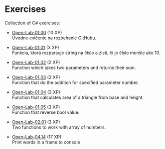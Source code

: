 # Exercises
Collection of C# exercises:

* [Open-Lab-01.00](https://github.com/AppsLab2019/Open-Lab-01.00) (10 XP)  
   Úvodne cvičenie na rozbehanie GitHubu.
* [Open-Lab-01.01](https://github.com/AppsLab2019/Open-Lab-01.01) (3 XP)  
  Funkcia, ktorá rozparsuje string na číslo a zistí, či je číslo menšie ako 10.
* [Open-Lab-01.02](https://github.com/AppsLab2019/Open-Lab-01.02) (2 XP)  
  Function which takes two parameters and returns their sum.
* [Open-Lab-01.03](https://github.com/AppsLab2019/Open-Lab-01.03) (2 XP)  
  Function that do the addition for specified parameter number.
* [Open-Lab-01.04](https://github.com/AppsLab2019/Open-Lab-01.04) (3 XP)  
  Function that calculates area of a triangle from base and height.
* [Open-Lab-01.05](https://github.com/AppsLab2019/Open-Lab-01.05) (3 XP)   
  Function that reverse bool value.

* [Open-Lab-02.01](https://github.com/AppsLab2019/Open-Lab-02.01) (3 XP)   
  Two functions to work with array of numbers.
  
* [Open-Lab-04.14](https://github.com/AppsLab2019/Open-Lab-04.14) (17 XP)  
  Print words in a frame to console
